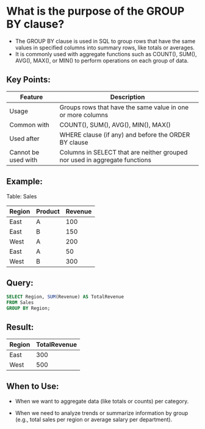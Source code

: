 # What is the purpose of the GROUP BY clause?

- The GROUP BY clause is used in SQL to group rows that have the same values in specified columns into summary rows, like totals or averages. 
- It is commonly used with aggregate functions such as COUNT(), SUM(), AVG(), MAX(), or MIN() to perform operations on each group of data.

## Key Points:

| Feature                | Description                                                                 |
|------------------------|-----------------------------------------------------------------------------|
| Usage                  | Groups rows that have the same value in one or more columns                 |
| Common with            | COUNT(), SUM(), AVG(), MIN(), MAX()                                         |
| Used after             | WHERE clause (if any) and before the ORDER BY clause                        |
| Cannot be used with    | Columns in SELECT that are neither grouped nor used in aggregate functions  |

## Example:
Table: Sales

| Region | Product | Revenue |
|--------|---------|---------|
| East   | A       | 100     |
| East   | B       | 150     |
| West   | A       | 200     |
| East   | A       | 50      |
| West   | B       | 300     |


## Query:

```sql
SELECT Region, SUM(Revenue) AS TotalRevenue
FROM Sales
GROUP BY Region;
```

## Result:

| Region | TotalRevenue |
|--------|--------------|
| East   | 300          |
| West   | 500          |


## When to Use:
- When we want to aggregate data (like totals or counts) per category.

- When we need to analyze trends or summarize information by group (e.g., total sales per region or average salary per department).